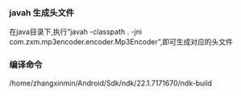 ### javah 生成头文件

在java目录下,执行“javah -classpath . -jni com.zxm.mp3encoder.encoder.Mp3Encoder”,即可生成对应的头文件

### 编译命令
/home/zhangxinmin/Android/Sdk/ndk/22.1.7171670/ndk-build
